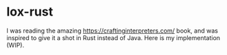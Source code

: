 # lox-rust

I was reading the amazing https://craftinginterpreters.com/ book, and was inspired to give it a shot in Rust instead of Java. Here is my implementation (WIP).
